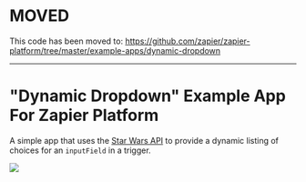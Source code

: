 # MOVED

This code has been moved to: https://github.com/zapier/zapier-platform/tree/master/example-apps/dynamic-dropdown

---

# "Dynamic Dropdown" Example App For Zapier Platform

A simple app that uses the [Star Wars API](https://swapi.co/) to provide a dynamic listing of choices for an `inputField` in a trigger.

![](https://cdn.zapier.com/storage/photos/c6dd59450171cf9a883a29190198ac3f.png)


